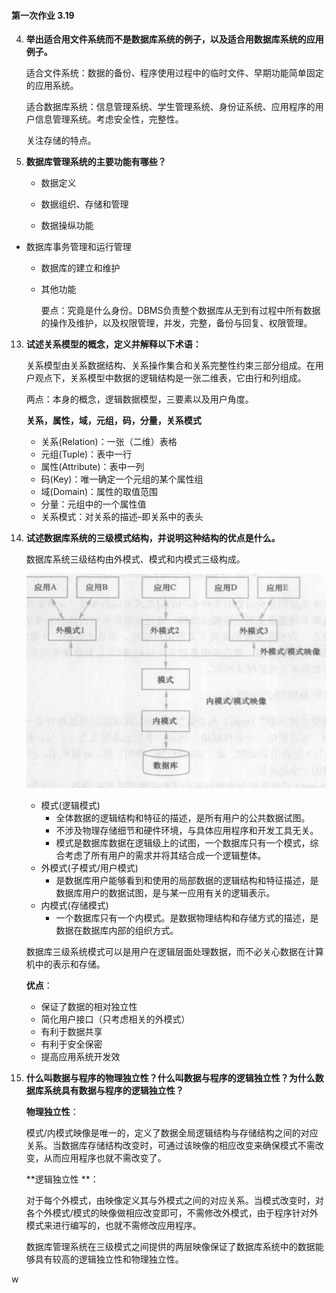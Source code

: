 #### 第一次作业 3.19

4. **举出适合用文件系统而不是数据库系统的例子，以及适合用数据库系统的应用例子。**

   适合文件系统：数据的备份、程序使用过程中的临时文件、早期功能简单固定的应用系统。

   适合数据库系统：信息管理系统、学生管理系统、身份证系统、应用程序的用户信息管理系统。考虑安全性，完整性。

   关注存储的特点。

6. **数据库管理系统的主要功能有哪些？**
   * 数据定义
   
   * 数据组织、存储和管理
   
   * 数据操纵功能
   
* 数据库事务管理和运行管理
  
   * 数据库的建立和维护
   
   * 其他功能
   
     要点：究竟是什么身份。DBMS负责整个数据库从无到有过程中所有数据的操作及维护，以及权限管理，并发，完整，备份与回复、权限管理。
   
13. **试述关系模型的概念，定义并解释以下术语：**

    关系模型由关系数据结构、关系操作集合和关系完整性约束三部分组成。在用户观点下，关系模型中数据的逻辑结构是一张二维表，它由行和列组成。

    两点：本身的概念，逻辑数据模型，三要素以及用户角度。

    **关系，属性，域，元组，码，分量，关系模式**

    * 关系(Relation)：一张（二维）表格 
    * 元组(Tuple)：表中一行 
    * 属性(Attribute)：表中一列 
    * 码(Key)：唯一确定一个元组的某个属性组 
    * 域(Domain)：属性的取值范围 
    * 分量：元组中的一个属性值 
    * 关系模式：对关系的描述–即关系中的表头

15. **试述数据库系统的三级模式结构，并说明这种结构的优点是什么。**

    数据库系统三级结构由外模式、模式和内模式三级构成。

    ![image-20200319195037182](作业1.assets/image-20200319195037182.png)

    * 模式(逻辑模式)
      * 全体数据的逻辑结构和特征的描述，是所有用户的公共数据试图。
      * 不涉及物理存储细节和硬件环境，与具体应用程序和开发工具无关。
      * 模式是数据库数据在逻辑级上的试图，一个数据库只有一个模式，综合考虑了所有用户的需求并将其结合成一个逻辑整体。
    * 外模式(子模式/用户模式)
      * 是数据库用户能够看到和使用的局部数据的逻辑结构和特征描述，是数据库用户的数据试图，是与某一应用有关的逻辑表示。
    * 内模式(存储模式)
      * 一个数据库只有一个内模式。是数据物理结构和存储方式的描述，是数据在数据库内部的组织方式。

    数据库三级系统模式可以是用户在逻辑层面处理数据，而不必关心数据在计算机中的表示和存储。

    **优点**：

    * 保证了数据的相对独立性 
    * 简化用户接口（只考虑相关的外模式）
    * 有利于数据共享 
    * 有利于安全保密 
    * 提高应用系统开发效

17. **什么叫数据与程序的物理独立性？什么叫数据与程序的逻辑独立性？为什么数据库系统具有数据与程序的逻辑独立性？**

    **物理独立性**：

    模式/内模式映像是唯一的，定义了数据全局逻辑结构与存储结构之间的对应关系。当数据库存储结构改变时，可通过该映像的相应改变来确保模式不需改变，从而应用程序也就不需改变了。

    **逻辑独立性 **：

    对于每个外模式，由映像定义其与外模式之间的对应关系。当模式改变时，对各个外模式/模式的映像做相应改变即可，不需修改外模式，由于程序针对外模式来进行编写的，也就不需修改应用程序。 

    数据库管理系统在三级模式之间提供的两层映像保证了数据库系统中的数据能够具有较高的逻辑独立性和物理独立性。

w